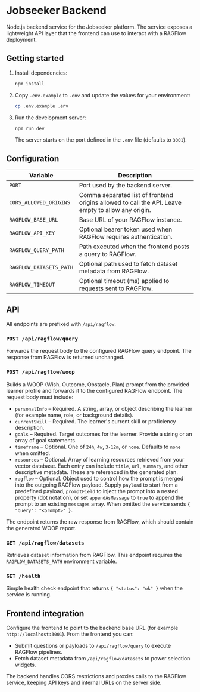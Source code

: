 # Jobseeker Backend

Node.js backend service for the Jobseeker platform. The service exposes a lightweight API layer that the frontend can use to interact with a RAGFlow deployment.

## Getting started

1. Install dependencies:
   ```bash
   npm install
   ```
2. Copy `.env.example` to `.env` and update the values for your environment:
   ```bash
   cp .env.example .env
   ```
3. Run the development server:
   ```bash
   npm run dev
   ```

   The server starts on the port defined in the `.env` file (defaults to `3001`).

## Configuration

| Variable | Description |
| --- | --- |
| `PORT` | Port used by the backend server. |
| `CORS_ALLOWED_ORIGINS` | Comma separated list of frontend origins allowed to call the API. Leave empty to allow any origin. |
| `RAGFLOW_BASE_URL` | Base URL of your RAGFlow instance. |
| `RAGFLOW_API_KEY` | Optional bearer token used when RAGFlow requires authentication. |
| `RAGFLOW_QUERY_PATH` | Path executed when the frontend posts a query to RAGFlow. |
| `RAGFLOW_DATASETS_PATH` | Optional path used to fetch dataset metadata from RAGFlow. |
| `RAGFLOW_TIMEOUT` | Optional timeout (ms) applied to requests sent to RAGFlow. |

## API

All endpoints are prefixed with `/api/ragflow`.

### `POST /api/ragflow/query`
Forwards the request body to the configured RAGFlow query endpoint. The response from RAGFlow is returned unchanged.

### `POST /api/ragflow/woop`
Builds a WOOP (Wish, Outcome, Obstacle, Plan) prompt from the provided learner profile and forwards it to the configured RAGFlow
endpoint. The request body must include:

- `personalInfo` – Required. A string, array, or object describing the learner (for example name, role, or background details).
- `currentSkill` – Required. The learner's current skill or proficiency description.
- `goals` – Required. Target outcomes for the learner. Provide a string or an array of goal statements.
- `timeframe` – Optional. One of `24h`, `4w`, `3-12m`, or `none`. Defaults to `none` when omitted.
- `resources` – Optional. Array of learning resources retrieved from your vector database. Each entry can include `title`,
  `url`, `summary`, and other descriptive metadata. These are referenced in the generated plan.
- `ragflow` – Optional. Object used to control how the prompt is merged into the outgoing RAGFlow payload. Supply `payload`
  to start from a predefined payload, `promptField` to inject the prompt into a nested property (dot notation), or set
  `appendAsMessage` to `true` to append the prompt to an existing `messages` array. When omitted the service sends `{ "query":
  "<prompt>" }`.

The endpoint returns the raw response from RAGFlow, which should contain the generated WOOP report.

### `GET /api/ragflow/datasets`
Retrieves dataset information from RAGFlow. This endpoint requires the `RAGFLOW_DATASETS_PATH` environment variable.

### `GET /health`
Simple health check endpoint that returns `{ "status": "ok" }` when the service is running.

## Frontend integration

Configure the frontend to point to the backend base URL (for example `http://localhost:3001`). From the frontend you can:

- Submit questions or payloads to `/api/ragflow/query` to execute RAGFlow pipelines.
- Fetch dataset metadata from `/api/ragflow/datasets` to power selection widgets.

The backend handles CORS restrictions and proxies calls to the RAGFlow service, keeping API keys and internal URLs on the server side.
